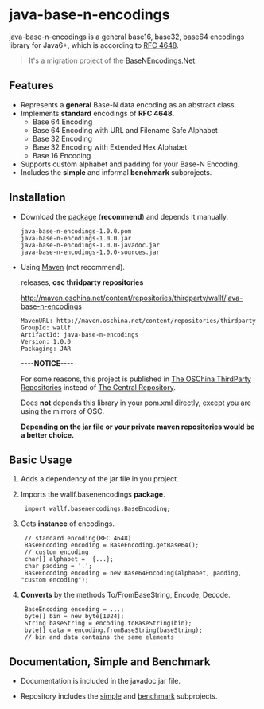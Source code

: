 java-base-n-encodings
==================

java-base-n-encodings is a general base16, base32, base64 encodings library for Java6+, which is according to [RFC 4648][1].

> It's a migration project of the [BaseNEncodings.Net][2].

Features
--------
- Represents a **general** Base-N data encoding as an abstract class.
- Implements **standard** encodings of **RFC 4648**.
    - Base 64 Encoding
    - Base 64 Encoding with URL and Filename Safe Alphabet
    - Base 32 Encoding
    - Base 32 Encoding with Extended Hex Alphabet
    - Base 16 Encoding
- Supports custom alphabet and padding for your Base-N Encoding.
- Includes the **simple** and informal **benchmark** subprojects.

Installation
------------
- Download the [package][3] (**recommend**) and depends it manually.

    ```
    java-base-n-encodings-1.0.0.pom
    java-base-n-encodings-1.0.0.jar
    java-base-n-encodings-1.0.0-javadoc.jar
    java-base-n-encodings-1.0.0-sources.jar
    ```

- Using [Maven][4] (not recommend).

    releases, **osc thridparty repositories**
    
    http://maven.oschina.net/content/repositories/thirdparty/wallf/java-base-n-encodings
    
    ```
    MavenURL: http://maven.oschina.net/content/repositories/thirdparty
    GroupId: wallf
    ArtifactId: java-base-n-encodings
    Version: 1.0.0
    Packaging: JAR
    ```
    
    **----NOTICE----**
    
    For some reasons, this project is published in [The OSChina ThirdParty Repositories][5] instead of [The Central Repository][6].
    
    Does **not** depends this library in your pom.xml directly, except you are using the mirrors of  OSC.
    
    **Depending on the jar file or your private maven repositories would be a better choice.**


Basic Usage
-----------
1. Adds a dependency of the jar file in you project.
2. Imports the wallf.basenencodings **package**.

        import wallf.basenencodings.BaseEncoding;

3. Gets **instance** of encodings.

        // standard encoding(RFC 4648)
        BaseEncoding encoding = BaseEncoding.getBase64();
        // custom encoding
        char[] alphabet =  {...};
        char padding = '.';
        BaseEncoding encoding = new Base64Encoding(alphabet, padding, "custom encoding");
        
4. **Converts** by the methods To/FromBaseString, Encode, Decode.

        BaseEncoding encoding = ...;
        byte[] bin = new byte[1024];
        String baseString = encoding.toBaseString(bin);
        byte[] data = encoding.fromBaseString(baseString);
        // bin and data contains the same elements

Documentation, Simple and Benchmark
------------------------------------
- Documentation is included in the javadoc.jar file.
- Repository includes the [simple][7] and [benchmark][8] subprojects.


  [1]: http://tools.ietf.org/html/rfc4648
  [2]: https://github.com/wallf/BaseNEncodings.Net
  [3]: https://github.com/wallf/java-base-n-encodings/releases/download/v1.0.0/java-base-n-encodings-1.0.0.zip
  [4]: http://maven.apache.org/
  [5]: http://maven.oschina.net/
  [6]: http://search.maven.org/
  [7]: https://github.com/wallf/java-base-n-encodings/tree/master/simple
  [8]: https://github.com/wallf/java-base-n-encodings/tree/master/benchmark